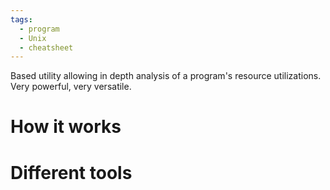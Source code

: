 ```yaml
---
tags:
  - program
  - Unix
  - cheatsheet
---
```


Based utility allowing in depth analysis of a program's resource utilizations. Very powerful, very versatile.

# How it works

# Different tools

